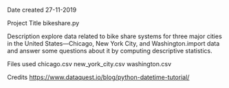 

Date created
27-11-2019

Project Title
bikeshare.py

Description
explore data related to bike share systems for three major cities in the United States—Chicago, New York City, and Washington.import data and answer some questions about it by computing descriptive statistics.


Files used
chicago.csv
new_york_city.csv
washington.csv

Credits
https://www.dataquest.io/blog/python-datetime-tutorial/
